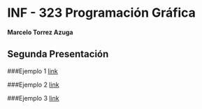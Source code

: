 # INF - 323 Programación Gráfica
**Marcelo Torrez Azuga**

Segunda Presentación
-------------

###Ejemplo 1 [link](https://github.com/Mac3495/INF-323/blob/master/ejemplo1.py "link")

###Ejemplo 2 [link](https://github.com/Mac3495/INF-323/blob/master/ejemplo2.py "link")

###Ejemplo 3 [link](https://github.com/Mac3495/INF-323/blob/master/ejemplo3.py "link")